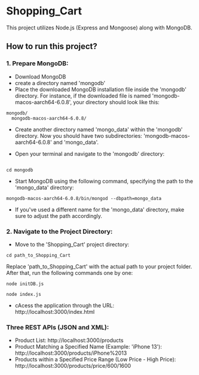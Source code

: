 # Shopping_Cart

This project utilizes Node.js (Express and Mongoose) along with MongoDB.

## How to run this project?

### 1. Prepare MongoDB:
- Download MongoDB
- create a directory named 'mongodb'
- Place the downloaded MongoDB installation file inside the 'mongodb' directory. For instance, if the downloaded file is named 'mongodb-macos-aarch64-6.0.8', your directory should look like this:
```
mongodb/
  mongodb-macos-aarch64-6.0.8/
```
- Create another directory named 'mongo_data' within the 'mongodb' directory. Now you should have two subdirectories: 'mongodb-macos-aarch64-6.0.8' and 'mongo_data'.

- Open your terminal and navigate to the 'mongodb' directory:
```

cd mongodb
```
- Start MongoDB using the following command, specifying the path to the 'mongo_data' directory:

```
mongodb-macos-aarch64-6.0.8/bin/mongod --dbpath=mongo_data
```
- If you've used a different name for the 'mongo_data' directory, make sure to adjust the path accordingly.


### 2. Navigate to the Project Directory:
- Move to the 'Shopping_Cart' project directory:
```
cd path_to_Shopping_Cart

```
Replace 'path_to_Shopping_Cart' with the actual path to your project folder.
After that, run the following commands one by one:
```
node initDB.js
```
```
node index.js
```

- cAcess the application through the URL: http://localhost:3000/index.html

### Three REST APIs (JSON and XML):
- Product List: http://localhost:3000/products
- Product Matching a Specified Name (Example: 'iPhone 13'): http://localhost:3000/products/iPhone%2013
- Products within a Specified Price Range (Low Price - High Price): http://localhost:3000/products/price/600/1600